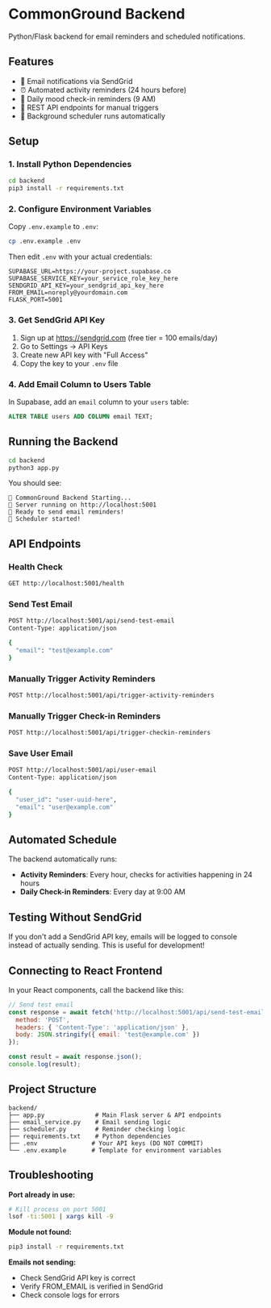 # CommonGround Backend

Python/Flask backend for email reminders and scheduled notifications.

## Features

- 📧 Email notifications via SendGrid
- ⏰ Automated activity reminders (24 hours before)
- 📅 Daily mood check-in reminders (9 AM)
- 🔌 REST API endpoints for manual triggers
- 🔄 Background scheduler runs automatically

## Setup

### 1. Install Python Dependencies

```bash
cd backend
pip3 install -r requirements.txt
```

### 2. Configure Environment Variables

Copy `.env.example` to `.env`:

```bash
cp .env.example .env
```

Then edit `.env` with your actual credentials:

```
SUPABASE_URL=https://your-project.supabase.co
SUPABASE_SERVICE_KEY=your_service_role_key_here
SENDGRID_API_KEY=your_sendgrid_api_key_here
FROM_EMAIL=noreply@yourdomain.com
FLASK_PORT=5001
```

### 3. Get SendGrid API Key

1. Sign up at https://sendgrid.com (free tier = 100 emails/day)
2. Go to Settings → API Keys
3. Create new API key with "Full Access"
4. Copy the key to your `.env` file

### 4. Add Email Column to Users Table

In Supabase, add an `email` column to your `users` table:

```sql
ALTER TABLE users ADD COLUMN email TEXT;
```

## Running the Backend

```bash
cd backend
python3 app.py
```

You should see:
```
🚀 CommonGround Backend Starting...
📡 Server running on http://localhost:5001
💚 Ready to send email reminders!
📅 Scheduler started!
```

## API Endpoints

### Health Check
```bash
GET http://localhost:5001/health
```

### Send Test Email
```bash
POST http://localhost:5001/api/send-test-email
Content-Type: application/json

{
  "email": "test@example.com"
}
```

### Manually Trigger Activity Reminders
```bash
POST http://localhost:5001/api/trigger-activity-reminders
```

### Manually Trigger Check-in Reminders
```bash
POST http://localhost:5001/api/trigger-checkin-reminders
```

### Save User Email
```bash
POST http://localhost:5001/api/user-email
Content-Type: application/json

{
  "user_id": "user-uuid-here",
  "email": "user@example.com"
}
```

## Automated Schedule

The backend automatically runs:

- **Activity Reminders**: Every hour, checks for activities happening in 24 hours
- **Daily Check-in Reminders**: Every day at 9:00 AM

## Testing Without SendGrid

If you don't add a SendGrid API key, emails will be logged to console instead of actually sending. This is useful for development!

## Connecting to React Frontend

In your React components, call the backend like this:

```javascript
// Send test email
const response = await fetch('http://localhost:5001/api/send-test-email', {
  method: 'POST',
  headers: { 'Content-Type': 'application/json' },
  body: JSON.stringify({ email: 'test@example.com' })
});

const result = await response.json();
console.log(result);
```

## Project Structure

```
backend/
├── app.py              # Main Flask server & API endpoints
├── email_service.py    # Email sending logic
├── scheduler.py        # Reminder checking logic
├── requirements.txt    # Python dependencies
├── .env               # Your API keys (DO NOT COMMIT)
└── .env.example       # Template for environment variables
```

## Troubleshooting

**Port already in use:**
```bash
# Kill process on port 5001
lsof -ti:5001 | xargs kill -9
```

**Module not found:**
```bash
pip3 install -r requirements.txt
```

**Emails not sending:**
- Check SendGrid API key is correct
- Verify FROM_EMAIL is verified in SendGrid
- Check console logs for errors
